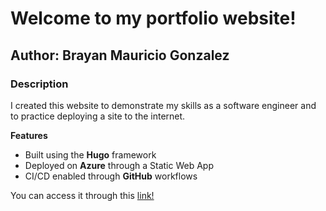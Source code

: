 # Welcome to my portfolio website!

## Author: Brayan Mauricio Gonzalez

### Description

I created this website to demonstrate my skills as a software engineer and to practice deploying a site to the internet.

**Features**

- Built using the **Hugo** framework
- Deployed on **Azure** through a Static Web App
- CI/CD enabled through **GitHub** workflows

You can access it through this [link!](https://brayanm.net "Portfolio Website")
